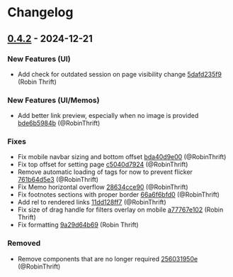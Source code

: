 # Changelog

## [0.4.2](https://github.com/RobinThrift/conveyor/releases/tag/v0.4.2) - 2024-12-21

### <!-- 0 -->New Features (UI)

- Add check for outdated session on page visibility change [5dafd235f9](https://github.com/RobinThrift/conveyor/commit/5dafd235f95c0bc24870e917493a555bdaba2f71) (Robin Thrift)

### <!-- 0 -->New Features (UI/Memos)

- Add better link preview, especially when no image is provided [bde6b5984b](https://github.com/RobinThrift/conveyor/commit/bde6b5984b3d577ccd95bfea98c0f1cc39e759f3) (@RobinThrift)

### <!-- 1 -->Fixes

- Fix mobile navbar sizing and bottom offset [bda40d9e00](https://github.com/RobinThrift/conveyor/commit/bda40d9e00bfe10ab42bd70a9d0f6b76622de81a) (@RobinThrift)
- Fix top offset for setting page [c5040d7924](https://github.com/RobinThrift/conveyor/commit/c5040d7924b5cdee8100dc552cb81943d405a495) (@RobinThrift)
- Remove automatic loading of tags for now to prevent flicker [761b64d5e3](https://github.com/RobinThrift/conveyor/commit/761b64d5e34e817b1fb0a4391f628a3629c60bcc) (@RobinThrift)
- Fix Memo horizontal overflow [28634cce90](https://github.com/RobinThrift/conveyor/commit/28634cce904de283cca008cf786422f0ec8c66d7) (@RobinThrift)
- Fix footnotes sections with proper border [66a6f6bfd0](https://github.com/RobinThrift/conveyor/commit/66a6f6bfd055828d1e2a244ccc9084043dfaf0c4) (@RobinThrift)
- Add rel to rendered links [11dd128ff7](https://github.com/RobinThrift/conveyor/commit/11dd128ff729d546600a312a2d44ac9cdb91c91c) (@RobinThrift)
- Fix size of drag handle for filters overlay on mobile [a77767e102](https://github.com/RobinThrift/conveyor/commit/a77767e1020bda2ce2121f5c2f6c853f33454d32) (Robin Thrift)
- Fix formatting [9a29d64b69](https://github.com/RobinThrift/conveyor/commit/9a29d64b6932c3b49be8a0e673e21d7d27d1b9c8) (Robin Thrift)

### <!-- 5 -->Removed

- Remove components that are no longer required [256031950e](https://github.com/RobinThrift/conveyor/commit/256031950eeba8854be635ba767defb7132d9675) (@RobinThrift)

[0.4.2]: https://github.com/RobinThrift/conveyor/compare/v0.4.1..v0.4.2

